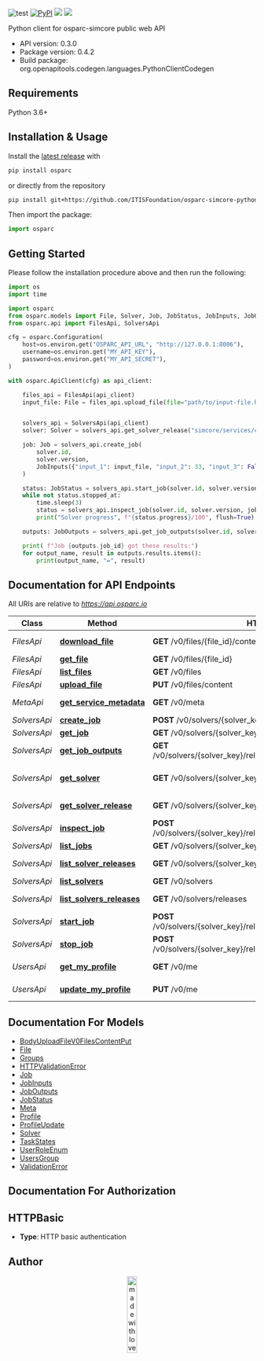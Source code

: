 
![test](https://github.com/ITISFoundation/osparc-simcore-python-client/workflows/test/badge.svg)
[![PyPI](https://img.shields.io/pypi/v/osparc)](https://pypi.org/project/osparc/)
[![](https://img.shields.io/pypi/status/osparc)](https://pypi.org/project/osparc/)
[![](https://img.shields.io/pypi/l/osparc)](https://pypi.org/project/osparc/)


Python client for osparc-simcore public web API

- API version: 0.3.0
- Package version: 0.4.2
- Build package: org.openapitools.codegen.languages.PythonClientCodegen

## Requirements

Python 3.6+

## Installation & Usage

Install the [latest release](https://github.com/ITISFoundation/osparc-simcore-python-client/releases) with

```sh
pip install osparc
```
or directly from the repository
```sh
pip install git+https://github.com/ITISFoundation/osparc-simcore-python-client.git
```

Then import the package:

```python
import osparc
```

## Getting Started

Please follow the installation procedure above and then run the following:

```python
import os
import time

import osparc
from osparc.models import File, Solver, Job, JobStatus, JobInputs, JobOutputs
from osparc.api import FilesApi, SolversApi

cfg = osparc.Configuration(
    host=os.environ.get("OSPARC_API_URL", "http://127.0.0.1:8006"),
    username=os.environ.get("MY_API_KEY"),
    password=os.environ.get("MY_API_SECRET"),
)

with osparc.ApiClient(cfg) as api_client:

    files_api = FilesApi(api_client)
    input_file: File = files_api.upload_file(file="path/to/input-file.h5")


    solvers_api = SolversApi(api_client)
    solver: Solver = solvers_api.get_solver_release("simcore/services/comp/isolve", "1.2.3")

    job: Job = solvers_api.create_job(
        solver.id,
        solver.version,
        JobInputs({"input_1": input_file, "input_2": 33, "input_3": False}),
    )

    status: JobStatus = solvers_api.start_job(solver.id, solver.version, job.id)
    while not status.stopped_at:
        time.sleep(3)
        status = solvers_api.inspect_job(solver.id, solver.version, job.id)
        print("Solver progress", f"{status.progress}/100", flush=True)

    outputs: JobOutputs = solvers_api.get_job_outputs(solver.id, solver.version, job.id)

    print( f"Job {outputs.job_id} got these results:")
    for output_name, result in outputs.results.items():
        print(output_name, "=", result)

```


## Documentation for API Endpoints

All URIs are relative to *https://api.osparc.io*

Class        | Method                                                                | HTTP request                                                               | Description
-------------|-----------------------------------------------------------------------|----------------------------------------------------------------------------|-------------------------------
*FilesApi*   | [**download_file**](docs/FilesApi.md#download_file)                   | **GET** /v0/files/{file_id}/content                                        | Download File
*FilesApi*   | [**get_file**](docs/FilesApi.md#get_file)                             | **GET** /v0/files/{file_id}                                                | Get File
*FilesApi*   | [**list_files**](docs/FilesApi.md#list_files)                         | **GET** /v0/files                                                          | List Files
*FilesApi*   | [**upload_file**](docs/FilesApi.md#upload_file)                       | **PUT** /v0/files/content                                                  | Upload File
*MetaApi*    | [**get_service_metadata**](docs/MetaApi.md#get_service_metadata)      | **GET** /v0/meta                                                           | Get Service Metadata
*SolversApi* | [**create_job**](docs/SolversApi.md#create_job)                       | **POST** /v0/solvers/{solver_key}/releases/{version}/jobs                  | Create Job
*SolversApi* | [**get_job**](docs/SolversApi.md#get_job)                             | **GET** /v0/solvers/{solver_key}/releases/{version}/jobs/{job_id}          | Get Job
*SolversApi* | [**get_job_outputs**](docs/SolversApi.md#get_job_outputs)             | **GET** /v0/solvers/{solver_key}/releases/{version}/jobs/{job_id}/outputs  | Get Job Outputs
*SolversApi* | [**get_solver**](docs/SolversApi.md#get_solver)                       | **GET** /v0/solvers/{solver_key}/latest                                    | Get Latest Release of a Solver
*SolversApi* | [**get_solver_release**](docs/SolversApi.md#get_solver_release)       | **GET** /v0/solvers/{solver_key}/releases/{version}                        | Get Solver Release
*SolversApi* | [**inspect_job**](docs/SolversApi.md#inspect_job)                     | **POST** /v0/solvers/{solver_key}/releases/{version}/jobs/{job_id}:inspect | Inspect Job
*SolversApi* | [**list_jobs**](docs/SolversApi.md#list_jobs)                         | **GET** /v0/solvers/{solver_key}/releases/{version}/jobs                   | List Jobs
*SolversApi* | [**list_solver_releases**](docs/SolversApi.md#list_solver_releases)   | **GET** /v0/solvers/{solver_key}/releases                                  | List Solver Releases
*SolversApi* | [**list_solvers**](docs/SolversApi.md#list_solvers)                   | **GET** /v0/solvers                                                        | List Solvers
*SolversApi* | [**list_solvers_releases**](docs/SolversApi.md#list_solvers_releases) | **GET** /v0/solvers/releases                                               | Lists All Releases
*SolversApi* | [**start_job**](docs/SolversApi.md#start_job)                         | **POST** /v0/solvers/{solver_key}/releases/{version}/jobs/{job_id}:start   | Start Job
*SolversApi* | [**stop_job**](docs/SolversApi.md#stop_job)                           | **POST** /v0/solvers/{solver_key}/releases/{version}/jobs/{job_id}:stop    | Stop Job
*UsersApi*   | [**get_my_profile**](docs/UsersApi.md#get_my_profile)                 | **GET** /v0/me                                                             | Get My Profile
*UsersApi*   | [**update_my_profile**](docs/UsersApi.md#update_my_profile)           | **PUT** /v0/me                                                             | Update My Profile


## Documentation For Models

 - [BodyUploadFileV0FilesContentPut](docs/BodyUploadFileV0FilesContentPut.md)
 - [File](docs/File.md)
 - [Groups](docs/Groups.md)
 - [HTTPValidationError](docs/HTTPValidationError.md)
 - [Job](docs/Job.md)
 - [JobInputs](docs/JobInputs.md)
 - [JobOutputs](docs/JobOutputs.md)
 - [JobStatus](docs/JobStatus.md)
 - [Meta](docs/Meta.md)
 - [Profile](docs/Profile.md)
 - [ProfileUpdate](docs/ProfileUpdate.md)
 - [Solver](docs/Solver.md)
 - [TaskStates](docs/TaskStates.md)
 - [UserRoleEnum](docs/UserRoleEnum.md)
 - [UsersGroup](docs/UsersGroup.md)
 - [ValidationError](docs/ValidationError.md)


## Documentation For Authorization


## HTTPBasic

- **Type**: HTTP basic authentication


## Author

<p align="center">
<image src="_media/mwl.png" alt="made with love at z43" width="20%" />
</p>
